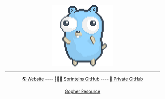 <div align="center" style="tex-align: center;">
<img alt="dancing gopher" width="200px" height="200" src="./gopher-dance.gif">
<hr>
<div>
  <a href="https://sprinteins.com/" target="_blank">🌎 Website</a>
  <span> ---- </span>
  <a href="https://github.com/sprinteins" target="_blank">👨🏻‍💻 Sprinteins GitHub</a>
  <span> ---- </span>
  <a href="https://github.com/uvulpos" target="_blank">🔬 Private GitHub</a>
  <div>
    <br>
    <a href="https://github.com/egonelbre/gophers" target="_blank">Gopher Resource</a>
  </div>
</div>
</div>
